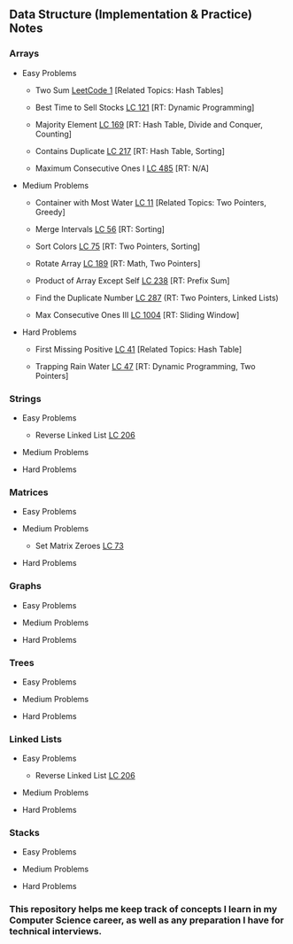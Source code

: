 ## Data Structure (Implementation & Practice) Notes

### Arrays
* Easy Problems

  * Two Sum [LeetCode 1](https://leetcode.com/problems/two-sum/) [Related Topics: Hash Tables]

  * Best Time to Sell Stocks [LC 121](https://leetcode.com/problems/best-time-to-buy-and-sell-stock/) [RT: Dynamic Programming]

  * Majority Element [LC 169](https://leetcode.com/problems/majority-element/) [RT: Hash Table, Divide and Conquer, Counting]

  * Contains Duplicate [LC 217](https://leetcode.com/problems/contains-duplicate/) [RT: Hash Table, Sorting]

  * Maximum Consecutive Ones I [LC 485](https://leetcode.com/problems/max-consecutive-ones/) [RT: N/A]

* Medium Problems

  * Container with Most Water [LC 11](https://leetcode.com/problems/container-with-most-water/) [Related Topics: Two Pointers, Greedy]

  * Merge Intervals [LC 56](https://leetcode.com/problems/merge-intervals/) [RT: Sorting]

  * Sort Colors [LC 75](https://leetcode.com/problems/sort-colors/) [RT: Two Pointers, Sorting]

  * Rotate Array [LC 189](https://leetcode.com/problems/rotate-array/) [RT: Math, Two Pointers]

  * Product of Array Except Self [LC 238](https://leetcode.com/problems/product-of-array-except-self/) [RT: Prefix Sum]

  * Find the Duplicate Number [LC 287](https://leetcode.com/problems/find-the-duplicate-number/) (RT: Two Pointers, Linked Lists)

  * Max Consecutive Ones III [LC 1004](https://leetcode.com/problems/max-consecutive-ones-iii/) [RT: Sliding Window]

* Hard Problems

  * First Missing Positive [LC 41](https://leetcode.com/problems/first-missing-positive/) [Related Topics: Hash Table]

  * Trapping Rain Water [LC 47](https://leetcode.com/problems/trapping-rain-water/) [RT: Dynamic Programming, Two Pointers]

### Strings
* Easy Problems

  * Reverse Linked List [LC 206](https://leetcode.com/problems/reverse-linked-list/)

* Medium Problems

* Hard Problems

### Matrices
* Easy Problems

* Medium Problems

  * Set Matrix Zeroes [LC 73](https://leetcode.com/problems/set-matrix-zeroes/)

* Hard Problems

### Graphs
* Easy Problems

* Medium Problems

* Hard Problems

### Trees
* Easy Problems

* Medium Problems

* Hard Problems

### Linked Lists
* Easy Problems

  * Reverse Linked List [LC 206](https://leetcode.com/problems/reverse-linked-list/)

* Medium Problems

* Hard Problems

### Stacks
* Easy Problems

* Medium Problems

* Hard Problems



### This repository helps me keep track of concepts I learn in my Computer Science career, as well as any preparation I have for technical interviews.
